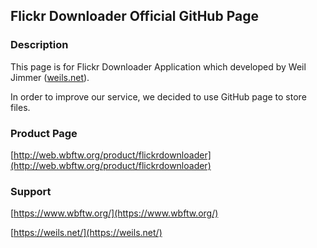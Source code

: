 ## Flickr Downloader Official GitHub Page

### Description

This page is for Flickr Downloader Application which developed by Weil Jimmer ([weils.net](https://weils.net/)).

In order to improve our service, we decided to use GitHub page to store files.

### Product Page

[http://web.wbftw.org/product/flickrdownloader](http://web.wbftw.org/product/flickrdownloader)

### Support

[https://www.wbftw.org/](https://www.wbftw.org/)

[https://weils.net/](https://weils.net/)
